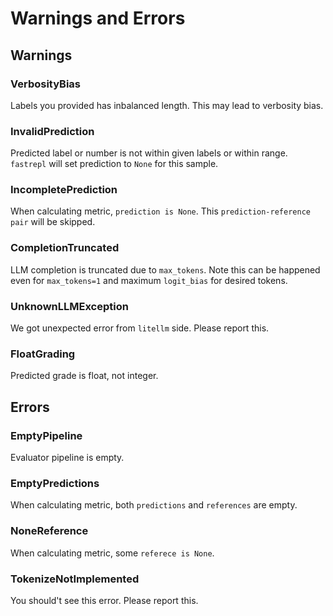 # Warnings and Errors

## Warnings

### VerbosityBias
Labels you provided has inbalanced length. This may lead to verbosity bias.

### InvalidPrediction
Predicted label or number is not within given labels or within range. `fastrepl` will set prediction to `None` for this sample. 

### IncompletePrediction
When calculating metric, `prediction is None`. This `prediction-reference pair` will be skipped.

### CompletionTruncated
LLM completion is truncated due to `max_tokens`. Note this can be happened even for `max_tokens=1` and maximum `logit_bias` for desired tokens.

### UnknownLLMException
We got unexpected error from `litellm` side. Please report this.

### FloatGrading
Predicted grade is float, not integer.

## Errors

### EmptyPipeline
Evaluator pipeline is empty.

### EmptyPredictions
When calculating metric, both `predictions` and `references` are empty.

### NoneReference
When calculating metric, some `referece is None`.

### TokenizeNotImplemented
You should't see this error. Please report this.
